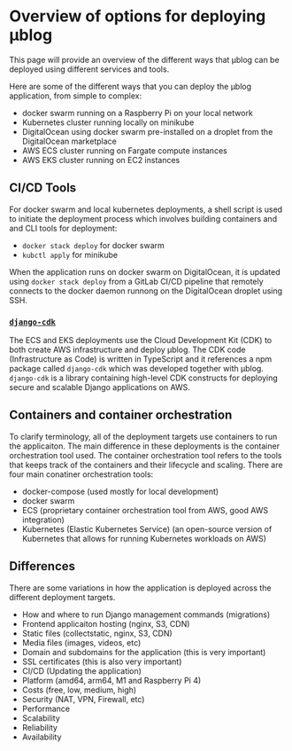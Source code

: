 # Overview of options for deploying μblog

This page will provide an overview of the different ways that μblog can be deployed using different services and tools.

Here are some of the different ways that you can deploy the μblog application, from simple to complex:

- docker swarm running on a Raspberry Pi on your local network
- Kubernetes cluster running locally on minikube
- DigitalOcean using docker swarm pre-installed on a droplet from the DigitalOcean marketplace
- AWS ECS cluster running on Fargate compute instances
- AWS EKS cluster running on EC2 instances

## CI/CD Tools

For docker swarm and local kubernetes deployments, a shell script is used to initiate the deployment process which involves building containers and and CLI tools for deployment:

- `docker stack deploy` for docker swarm
- `kubctl apply` for minikube

When the application runs on docker swarm on DigitalOcean, it is updated using `docker stack deploy` from a GitLab CI/CD pipeline that remotely connects to the docker daemon runnong on the DigitalOcean droplet using SSH.

### [`django-cdk`](/deploy/aws)

The ECS and EKS deployments use the Cloud Development Kit (CDK) to both create AWS infrastructure and deploy μblog. The CDK code (Infrastructure as Code) is written in TypeScript and it references a npm package called `django-cdk` which was developed together with μblog. `django-cdk` is a library containing high-level CDK constructs for deploying secure and scalable Django applications on AWS.

## Containers and container orchestration

To clarify terminology, all of the deployment targets use containers to run the applicaiton. The main difference in these deployments is the container orchestration tool used. The container orchestration tool refers to the tools that keeps track of the containers and their lifecycle and scaling. There are four main conatiner orchestration tools:

- docker-compose (used mostly for local development)
- docker swarm
- ECS (proprietary container orchestration tool from AWS, good AWS integration)
- Kubernetes (Elastic Kubernetes Service) (an open-source version of Kubernetes that allows for running Kubernetes workloads on AWS)

## Differences

There are some variations in how the application is deployed across the different deployment targets.

- How and where to run Django management commands (migrations)
- Frontend applicaiton hosting (nginx, S3, CDN)
- Static files (collectstatic, nginx, S3, CDN)
- Media files (images, videos, etc)
- Domain and subdomains for the application (this is very important)
- SSL certificates (this is also very important)
- CI/CD (Updating the application)
- Platform (amd64, arm64, M1 and Raspberry Pi 4)
- Costs (free, low, medium, high)
- Security (NAT, VPN, Firewall, etc)
- Performance
- Scalability
- Reliability
- Availability
